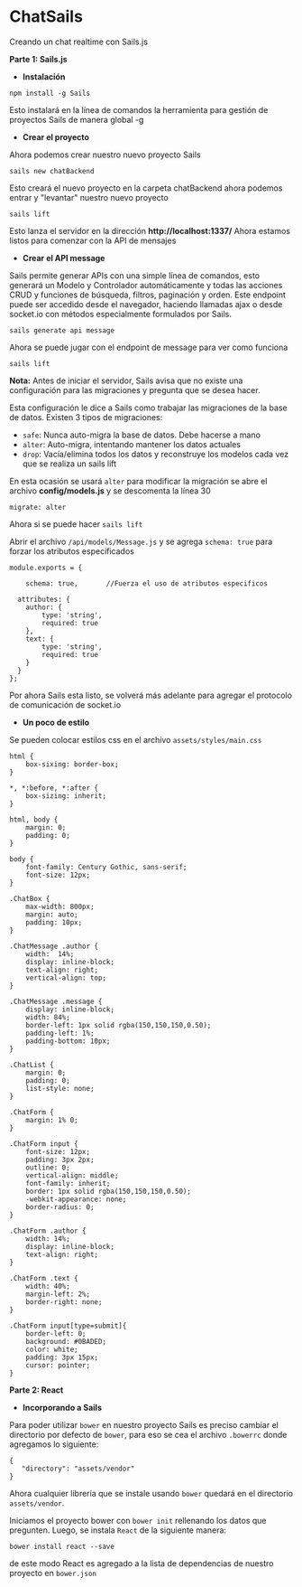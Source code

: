 # ChatSails
Creando un chat realtime con Sails.js

**Parte 1: Sails.js**

- **Instalación**

`npm install -g Sails` 

Esto instalará en la línea de comandos la herramienta para gestión de proyectos Sails de manera global -g

- **Crear el proyecto**

Ahora podemos crear nuestro nuevo proyecto Sails

`sails new chatBackend`

Esto creará el nuevo proyecto en la carpeta chatBackend ahora podemos entrar y "levantar" nuestro nuevo proyecto

`sails lift`

Esto lanza el servidor en la dirección **http://localhost:1337/**
Ahora estamos listos para comenzar con la API de mensajes

- **Crear el API message**

Sails permite generar APIs con una simple línea de comandos, esto generará un Modelo y Controlador automáticamente y todas las acciones CRUD y funciones de búsqueda, filtros, paginación y orden. Este endpoint puede ser accedido desde el navegador, haciendo llamadas ajax o desde socket.io con métodos especialmente formulados por Sails.

`sails generate api message`

Ahora se puede jugar con el endpoint de message para ver como funciona

`sails lift`

**Nota:** Antes de iniciar el servidor, Sails avisa que no existe una configuración para las migraciones y pregunta que se desea hacer.

Esta configuración le dice a Sails como trabajar las migraciones de la base de datos. Existen 3 tipos de migraciones:

- `safe`: Nunca auto-migra la base de datos. Debe hacerse a mano
- `alter`: Auto-migra, intentando mantener los datos actuales
- `drop`: Vacía/elimina todos los datos y reconstruye los modelos cada vez que se realiza un sails lift

En esta ocasión se usará `alter` para modificar la migración se abre el archivo **config/models.js** y se descomenta la línea 30

`migrate: alter`

Ahora si se puede hacer `sails lift`

Abrir el archivo `/api/models/Message.js` y se agrega `schema: true` para forzar los atributos especificados

```
module.exports = {
	
	schema: true,		//Fuerza el uso de atributos especificos

  attributes: {
	author: {
		type: 'string',
		required: true
	},
    text: {
		type: 'string',
		required: true
	}
  }
};
```

Por ahora Sails esta listo, se volverá más adelante para agregar el protocolo de comunicación de socket.io

- **Un poco de estilo**

Se pueden colocar estilos css en el archivo `assets/styles/main.css`

```
html {
	box-sixing: border-box;
}

*, *:before, *:after {
	box-sizing: inherit;
}

html, body {
	margin: 0;
	padding: 0;
}

body {
	font-family: Century Gothic, sans-serif;
	font-size: 12px;
}

.ChatBox {
	max-width: 800px;
	margin: auto;
	padding: 10px;
}

.ChatMessage .author {
	width:  14%;
	display: inline-block;
	text-align: right;
	vertical-align: top;
}

.ChatMessage .message {
	display: inline-block;
	width: 84%;
	border-left: 1px solid rgba(150,150,150,0.50);
	padding-left: 1%;
	padding-bottom: 10px;
}

.ChatList {
	margin: 0;
	padding: 0;
	list-style: none;
}

.ChatForm {
	margin: 1% 0;
}

.ChatForm input {
	font-size: 12px;
	padding: 3px 2px;
	outline: 0;
	vertical-align: middle;
	font-family: inherit;
	border: 1px solid rgba(150,150,150,0.50);
	-webkit-appearance: none;
	border-radius: 0;
}

.ChatForm .author {
	width: 14%;
	display: inline-block;
	text-align: right;
}

.ChatForm .text {
	width: 40%;
	margin-left: 2%;
	border-right: none;
}

.ChatForm input[type=submit]{
	border-left: 0;
	background: #0BADED;
	color: white;
	padding: 3px 15px;
	cursor: pointer;
}
```
**Parte 2: React**

- **Incorporando a Sails**

Para poder utilizar `bower` en nuestro proyecto Sails es preciso cambiar el directorio por defecto de `bower`, para eso se cea el archivo `.bowerrc` donde agregamos lo siguiente:

```
{
   "directory": "assets/vendor"
}
```
Ahora cualquier librería que se instale usando `bower` quedará en el directorio `assets/vendor`.

Iniciamos el proyecto bower con `bower init` rellenando los datos que pregunten. Luego, se instala `React` de la siguiente manera:

`bower install react --save`

de este modo React es agregado a la lista de dependencias de nuestro proyecto en `bower.json`




